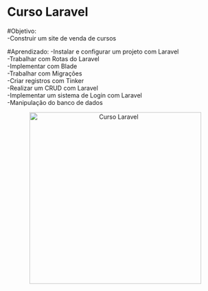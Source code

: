 <h1>Curso Laravel</h1>

#Objetivo:<br>
-Construir um site de venda de cursos<br>

#Aprendizado: 
-Instalar e configurar um projeto com Laravel<br>
-Trabalhar com Rotas do Laravel<br>
-Implementar com Blade<br>
-Trabalhar com Migrações<br>
-Criar registros com Tinker<br>
-Realizar um CRUD com Laravel<br>
-Implementar um sistema de Login com Laravel<br>
-Manipulação do banco de dados<br>


<p align="center"><a href="#" target="_blank"><img src="https://tm.ibxk.com.br/2021/08/25/25005108362009.jpg" width="400" alt="Curso Laravel"></a></p>
